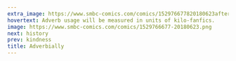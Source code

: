 ```yaml
---
extra_image: https://www.smbc-comics.com/comics/152976677820180623after.png
hovertext: Adverb usage will be measured in units of kilo-fanfics.
image: https://www.smbc-comics.com/comics/1529766677-20180623.png
next: history
prev: kindness
title: Adverbially
---
```

